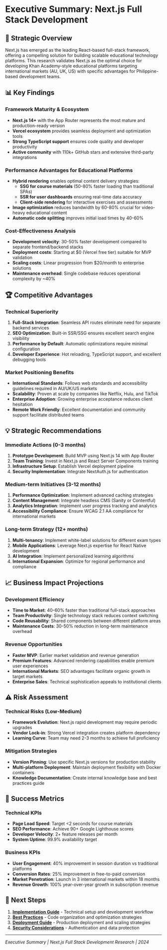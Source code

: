 # Executive Summary: Next.js Full Stack Development

## 🎯 Strategic Overview

Next.js has emerged as the leading React-based full-stack framework, offering a compelling solution for building scalable educational technology platforms. This research validates Next.js as the optimal choice for developing Khan Academy-style educational platforms targeting international markets (AU, UK, US) with specific advantages for Philippine-based development teams.

## 📊 Key Findings

### Framework Maturity & Ecosystem
- **Next.js 14+** with the App Router represents the most mature and production-ready version
- **Vercel ecosystem** provides seamless deployment and optimization tools
- **Strong TypeScript support** ensures code quality and developer productivity
- **Active community** with 110k+ GitHub stars and extensive third-party integrations

### Performance Advantages for Educational Platforms
- **Hybrid rendering** enables optimal content delivery strategies:
  - **SSG for course materials** (50-80% faster loading than traditional SPAs)
  - **SSR for user dashboards** ensuring real-time data accuracy
  - **Client-side rendering** for interactive exercises and assessments
- **Image optimization** reduces bandwidth by 60-80% crucial for video-heavy educational content
- **Automatic code splitting** improves initial load times by 40-60%

### Cost-Effectiveness Analysis
- **Development velocity**: 30-50% faster development compared to separate frontend/backend stacks
- **Deployment costs**: Starting at $0 (Vercel free tier) suitable for MVP validation
- **Scaling costs**: Linear progression from $20/month to enterprise solutions
- **Maintenance overhead**: Single codebase reduces operational complexity by ~40%

## 🏆 Competitive Advantages

### Technical Superiority
1. **Full-Stack Integration**: Seamless API routes eliminate need for separate backend services
2. **SEO Optimization**: Built-in SSR/SSG ensures excellent search engine visibility
3. **Performance by Default**: Automatic optimizations require minimal configuration
4. **Developer Experience**: Hot reloading, TypeScript support, and excellent debugging tools

### Market Positioning Benefits
- **International Standards**: Follows web standards and accessibility guidelines required in AU/UK/US markets
- **Scalability**: Proven at scale by companies like Netflix, Hulu, and TikTok
- **Enterprise Adoption**: Growing enterprise acceptance reduces client hesitation
- **Remote Work Friendly**: Excellent documentation and community support facilitate distributed teams

## 💡 Strategic Recommendations

### Immediate Actions (0-3 months)
1. **Prototype Development**: Build MVP using Next.js 14 with App Router
2. **Team Training**: Invest in Next.js and React Server Components training
3. **Infrastructure Setup**: Establish Vercel deployment pipeline
4. **Security Implementation**: Integrate NextAuth.js for authentication

### Medium-term Initiatives (3-12 months)
1. **Performance Optimization**: Implement advanced caching strategies
2. **Content Management**: Integrate headless CMS (Sanity or Contentful)
3. **Analytics Integration**: Implement user progress tracking and analytics
4. **Accessibility Compliance**: Ensure WCAG 2.1 AA compliance for international markets

### Long-term Strategy (12+ months)
1. **Multi-tenancy**: Implement white-label solutions for different exam types
2. **Mobile Applications**: Leverage Next.js expertise for React Native development
3. **AI Integration**: Implement personalized learning algorithms
4. **International Expansion**: Optimize for regional performance and compliance

## 📈 Business Impact Projections

### Development Efficiency
- **Time to Market**: 40-60% faster than traditional full-stack approaches
- **Team Productivity**: Single technology stack reduces context switching
- **Code Reusability**: Shared components between different platform areas
- **Maintenance Costs**: 30-50% reduction in long-term maintenance overhead

### Revenue Opportunities
- **Faster MVP**: Earlier market validation and revenue generation
- **Premium Features**: Advanced rendering capabilities enable premium user experiences
- **International Markets**: SEO advantages facilitate organic growth in target markets
- **Enterprise Sales**: Technical sophistication appeals to institutional clients

## ⚠️ Risk Assessment

### Technical Risks (Low-Medium)
- **Framework Evolution**: Next.js rapid development may require periodic upgrades
- **Vendor Lock-in**: Strong Vercel integration creates platform dependency
- **Learning Curve**: Team may need 2-3 months to achieve full proficiency

### Mitigation Strategies
- **Version Pinning**: Use specific Next.js versions for production stability
- **Multi-platform Deployment**: Maintain deployment flexibility with Docker containers
- **Knowledge Documentation**: Create internal knowledge base and best practices guide

## 🎯 Success Metrics

### Technical KPIs
- **Page Load Speed**: Target <2 seconds for course materials
- **SEO Performance**: Achieve 90+ Google Lighthouse scores
- **Developer Velocity**: 2+ feature releases per month
- **System Uptime**: 99.9% availability target

### Business KPIs
- **User Engagement**: 40% improvement in session duration vs traditional platforms
- **Conversion Rates**: 25% improvement in free-to-paid conversion
- **Market Penetration**: Launch in 3 international markets within 18 months
- **Revenue Growth**: 100% year-over-year growth in subscription revenue

## 🚀 Next Steps

1. **[Implementation Guide](./implementation-guide.md)** - Technical setup and development workflow
2. **[Best Practices](./best-practices.md)** - Code organization and optimization strategies
3. **[Deployment Guide](./deployment-guide.md)** - Production deployment and scaling strategies
4. **[Security Considerations](./security-considerations.md)** - Authentication and data protection

---

*Executive Summary | Next.js Full Stack Development Research | 2024*